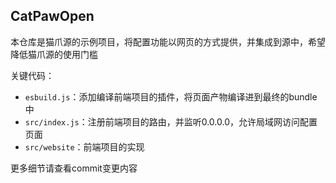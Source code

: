 ## CatPawOpen

本仓库是猫爪源的示例项目，将配置功能以网页的方式提供，并集成到源中，希望降低猫爪源的使用门槛

关键代码：
- `esbuild.js`：添加编译前端项目的插件，将页面产物编译进到最终的bundle中
- `src/index.js`：注册前端项目的路由，并监听0.0.0.0，允许局域网访问配置页面
- `src/website`：前端项目的实现

更多细节请查看commit变更内容